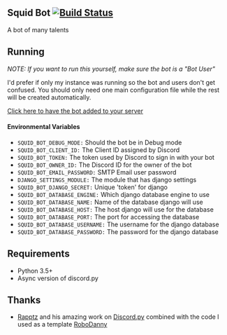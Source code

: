 ## Squid Bot [![Build Status](https://travis-ci.com/bsquidwrd/Squid-Bot.svg?token=uo4hEPkTYVSRzimGpyao&branch=master)](https://travis-ci.com/bsquidwrd/Squid-Bot)
A bot of many talents

## Running
_NOTE: If you want to run this yourself, make sure the bot is a "Bot User"_

I'd prefer if only my instance was running so the bot and users don't get confused. You should only need one main configuration file while the rest will be created automatically.

[Click here to have the bot added to your server](https://discordapp.com/oauth2/authorize?client_id=225463490813493248&scope=bot&permissions=268692480)

#### Environmental Variables
- `SQUID_BOT_DEBUG_MODE:` Should the bot be in Debug mode
- `SQUID_BOT_CLIENT_ID:` The Client ID assigned by Discord
- `SQUID_BOT_TOKEN:` The token used by Discord to sign in with your bot
- `SQUID_BOT_OWNER_ID:` The Discord ID for the owner of the bot
- `SQUID_BOT_EMAIL_PASSWORD:` SMTP Email user password
- `DJANGO_SETTINGS_MODULE:` The module that has django settings
- `SQUID_BOT_DJANGO_SECRET:` Unique 'token' for django
- `SQUID_BOT_DATABASE_ENGINE:` Which django database engine to use
- `SQUID_BOT_DATABASE_NAME:` Name of the database django will use
- `SQUID_BOT_DATABASE_HOST:` The host django will use for the database
- `SQUID_BOT_DATABASE_PORT:` The port for accessing the database
- `SQUID_BOT_DATABASE_USERNAME:` The username for the django database
- `SQUID_BOT_DATABASE_PASSWORD:` The password for the django database


## Requirements
- Python 3.5+
- Async version of discord.py

## Thanks
- [Rapptz](https://github.com/Rapptz) and his amazing work on [Discord.py](https://github.com/Rapptz/discord.py) combined with the code I used as a template [RoboDanny](https://github.com/Rapptz/RoboDanny)
